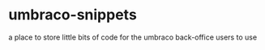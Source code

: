 umbraco-snippets
================

a place to store little bits of code for the umbraco back-office users to use
